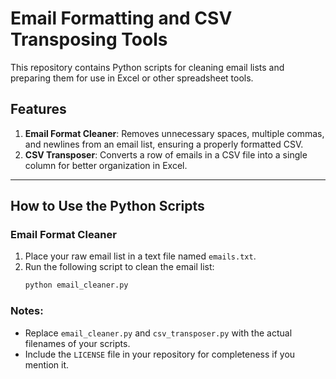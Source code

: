# Email Formatting and CSV Transposing Tools

This repository contains Python scripts for cleaning email lists and preparing them for use in Excel or other spreadsheet tools. 

## Features
1. **Email Format Cleaner**: Removes unnecessary spaces, multiple commas, and newlines from an email list, ensuring a properly formatted CSV.
2. **CSV Transposer**: Converts a row of emails in a CSV file into a single column for better organization in Excel.

---

## How to Use the Python Scripts

### **Email Format Cleaner**
1. Place your raw email list in a text file named `emails.txt`.
2. Run the following script to clean the email list:
   ```python
   python email_cleaner.py

### Notes:
- Replace `email_cleaner.py` and `csv_transposer.py` with the actual filenames of your scripts.
- Include the `LICENSE` file in your repository for completeness if you mention it.
